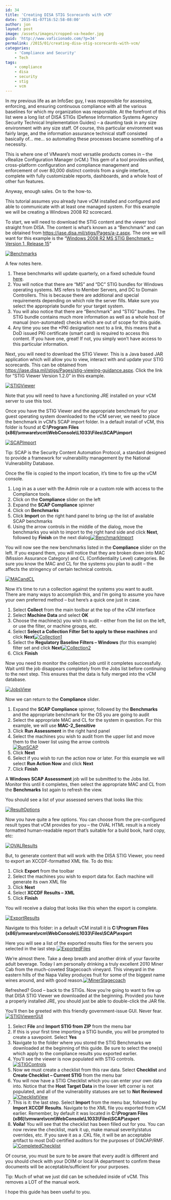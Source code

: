 ```yaml
---
id: 34
title: 'Creating DISA STIG Scorecards with vCM'
date: '2015-01-07T16:52:58-08:00'
author: jon
layout: post
image: /assets/images/cropped-va-header.jpg
guid: 'http://www.vaficionado.com/?p=34'
permalink: /2015/01/creating-disa-stig-scorecards-with-vcm/
categories:
    - 'Compliance and Security'
    - Tech
tags:
    - compliance
    - disa
    - security
    - stig
    - vcm
---
```


In my previous life as an InfoSec guy, I was responsible for assessing, enforcing, and ensuring continuous compliance with all the various baselines for which my organization was responsible. At the forefront of this list were a long list of DISA STIGs (Defense Information Systems Agency Security Technical Implementation Guides) – a daunting task in any size environment with any size staff. Of course, this particular environment was fairly large, and the information assurance technical staff consisted basically of… me… so automating these processes became something of a necessity.

This is where one of VMware’s most versatile products comes in – the vRealize Configuration Manager (vCM.) This gem of a tool provides unified, cross-platform configuration and compliance management and enforcement of over 80,000 distinct controls from a single interface, complete with fully customizable reports, dashboards, and a whole host of other fun features.

Anyway, enough sales. On to the how-to.

This tutorial assumes you already have vCM installed and configured and able to communicate with at least one managed system. For this example we will be creating a Windows 2008 R2 scorecard.

To start, we will need to download the STIG content and the viewer tool straight from DISA. The content is what’s known as a “Benchmark” and can be obtained from <https://iase.disa.mil/stigs/Pages/a-z.aspx>. The one we will want for this example is the “[Windows 2008 R2 MS STIG Benchmark – Version 1, Release 15](https://iase.disa.mil/stigs/Documents/u_windows_2008_r2_ms_v1r15_stig_scap_1-0_benchmark.zip)”

[![Benchmarks](/assets/images/2015/01/Benchmarks-300x182.png)](/assets/images/2015/01/Benchmarks.png)

A few notes here.

1. These benchmarks will update quarterly, on a fixed schedule found [here](https://iase.disa.mil/stigs/Pages/fso-schedule.aspx).
2. You will notice that there are “MS” and “DC” STIG bundles for Windows operating systems. MS refers to Member Servers, and DC to Domain Controllers. This is because there are additional and special requirements depending on which role the server fills. Make sure you select the appropriate bundle for your target system.
3. You will also notice that there are “Benchmark” and “STIG” bundles. The STIG bundle contains much more information as well as a whole host of manual (non-automated) checks which are out of scope for this guide.
4. Any time you see the \*PKI designation next to a link, this means that a DoD issued PKI certificate (smart card) is required to access this content. If you have one, great! If not, you simply won’t have access to this particular information.

Next, you will need to download the STIG Viewer. This is a Java based JAR application which will allow you to view, interact with and update your STIG scorecards. This can be obtained from <https://iase.disa.mil/stigs/Pages/stig-viewing-guidance.aspx>. Click the link for “STIG Viewer Version 1.2.0” in this example.

[![STIGViewer](/assets/images/2015/01/STIGViewer.png)](/assets/images/2015/01/STIGViewer.png)

Note that you will need to have a functioning JRE installed on your vCM server to use this tool.

Once you have the STIG Viewer and the appropriate benchmark for your guest operating system downloaded to the vCM server, we need to place the benchmark in vCM’s SCAP import folder. In a default install of vCM, this folder is found at **C:\\Program Files (x86)\\vmware\\vcm\\WebConsole\\L1033\\Files\\SCAP\\import**

[![SCAPImport](/assets/images/2015/01/SCAPImport.png)](/assets/images/2015/01/SCAPImport.png)

Tip: SCAP is the Security Content Automation Protocol, a standard designed to provide a framework for vulnerability management by the National Vulnerability Database.

Once the file is copied to the import location, it’s time to fire up the vCM console.

1. Log in as a user with the Admin role or a custom role with access to the Compliance tools.
2. Click on the **Compliance** slider on the left
3. Expand the **SCAP Compliance** spinner
4. Click on **Benchmarks**
5. Click **Import** on the right hand panel to bring up the list of available SCAP benchmarks
6. Using the arrow controls in the middle of the dialog, move the benchmarks you wish to import to the right hand side and click **Next**, followed by **Finish** on the next dialog[![BenchmarkImport](/assets/images/2015/01/BenchmarkImport.png)](/assets/images/2015/01/BenchmarkImport.png)

You will now see the new benchmarks listed in the **Compliance** slider on the left. If you expand them, you will notice that they are broken down into MAC (Mission Assurance Category) and CL (Confidentiality Level) categories. Be sure you know the MAC and CL for the systems you plan to audit – the affects the stringency of certain technical controls.

[![MACandCL](/assets/images/2015/01/MACandCL.png)](/assets/images/2015/01/MACandCL.png)

Now it’s time to run a collection against the systems you want to audit. There are many ways to accomplish this, and I’m going to assume you have your own preferred method – but here’s a quick one just in case.

1. Select **Collect** from the main toolbar at the top of the vCM interface
2. Select **Machine Data** and select **OK**
3. Choose the machine(s) you wish to audit – either from the list on the left, or use the filter, or machine groups, etc.
4. Select **Select a Collection Filter Set to apply to these machines** and click **Next**[![Collection1](/assets/images/2015/01/Collection1.png)](/assets/images/2015/01/Collection1.png)
5. Select the **Regulatory Baseline Filters – Windows** (for this example) filter set and click **Next**[![Collection2](/assets/images/2015/01/Collection2.png)](/assets/images/2015/01/Collection2.png)
6. Click **Finish**

Now you need to monitor the collection job until it completes successfully. Wait until the job disappears completely from the Jobs list before continuing to the next step. This ensures that the data is fully merged into the vCM database.

[![JobsView](/assets/images/2015/01/JobsView.png)](/assets/images/2015/01/JobsView.png)

Now we can return to the **Compliance** slider.

1. Expand the **SCAP Compliance** spinner, followed by the **Benchmarks** and the appropriate benchmark for the OS you are going to audit
2. Select the appropriate MAC and CL for the system in question. For this example, we will use **MAC-2\_Sensitive**
3. Click **Run Assessment** in the right hand panel
4. Select the machines you wish to audit from the upper list and move them to the lower list using the arrow controls  
    [![RunSCAP](/assets/images/2015/01/RunSCAP.png)](/assets/images/2015/01/RunSCAP.png)
5. Click **Next**
6. Select if you wish to run the action now or later. For this example we will select **Run Action Now** and click **Next**
7. Click **Finish**

A **Windows SCAP Assessment** job will be submitted to the Jobs list. Monitor this until it completes, then select the appropriate MAC and CL from the **Benchmarks** list again to refresh the view.

You should see a list of your assessed servers that looks like this:

[![ResultOptions](/assets/images/2015/01/ResultOptions.png)](/assets/images/2015/01/ResultOptions.png)

Now you have quite a few options. You can choose from the pre-configured result types that vCM provides for you – the OVAL HTML result is a nicely formatted human-readable report that’s suitable for a build book, hard copy, etc:

[![OVALResults](/assets/images/2015/01/OVALResults.png)](/assets/images/2015/01/OVALResults.png)

But, to generate content that will work with the DISA STIG Viewer, you need to export an XCCDF-formatted XML file. To do this:

1. Click **Export** from the toolbar
2. Select the machines you wish to export data for. Each machine will generate its own XML file
3. Click **Next**
4. Select **XCCDF Results – XML**
5. Click **Finish**

You will receive a dialog that looks like this when the export is complete.

[![ExportResults](/assets/images/2015/01/ExportResults.png)](/assets/images/2015/01/ExportResults.png)

Navigate to this folder: in a default vCM install it is **C:\\Program Files (x86)\\vmware\\vcm\\WebConsole\\L1033\\Files\\SCAP\\export**

Here you will see a list of the exported results files for the servers you selected in the last step.[![ExportedFiles](/assets/images/2015/01/ExportedFiles.png)](/assets/images/2015/01/ExportedFiles.png)

We’re almost there. Take a deep breath and another drink of your favorite adult beverage. Today I am personally drinking a truly excellent 2010 Miner Cab from the much-coveted Stagecoach vineyard. This vineyard in the eastern hills of the Napa Valley produces fruit for some of the biggest name wines around, and with good reason.[![MinerStagecoach](/assets/images/2015/01/MinerStagecoach.jpg)](/assets/images/2015/01/MinerStagecoach.jpg)

Refreshed? Good – back to the STIGs. Now you’re going to want to fire up that DISA STIG Viewer we downloaded at the beginning. Provided you have a properly installed JRE, you should just be able to double-click the JAR file.

You’ll then be greeted with this friendly government-issue GUI. Never fear.[![STIGViewerGUI](/assets/images/2015/01/STIGViewerGUI.png)](/assets/images/2015/01/STIGViewerGUI.png)

1. Select **File** and **Import STIG from ZIP** from the menu bar
2. If this is your first time importing a STIG bundle, you will be prompted to create a savepoint. Select **Yes**
3. Navigate to the folder where you stored the STIG Benchmarks we downloaded at the beginning of this guide. Be sure to select the one(s) which apply to the compliance results you exported earlier.
4. You’ll see the viewer is now populated with STIG controls.[![STIGControls](/assets/images/2015/01/STIGControls.png)](/assets/images/2015/01/STIGControls.png)
5. Now we must create a checklist from this raw data. Select **Checklist** and **Create Checklist – Current STIG** from the menu bar
6. You will now have a STIG Checklist which you can enter your own data into. Notice that the **Host Target Data** in the lower left corner is not populated, and all of the vulnerability statuses are set to **Not Reviewed**[![ChecklistView](/assets/images/2015/01/ChecklistView.png)](/assets/images/2015/01/ChecklistView.png)
7. This is it: the last step. Select **Import** from the menu bar, followed by **Import XCCDF Results**. Navigate to the XML file you exported from vCM earlier. Remember, by default it was located in **C:\\Program Files (x86)\\vmware\\vcm\\WebConsole\\L1033\\Files\\SCAP\\export**
8. **Voila!** You will see that the checklist has been filled out for you. You can now review the checklist, mark it up, make manual severity/status overrides, etc. If you save it as a .CKL file, it will be an acceptable artifact to most DoD certified auditors for the purposes of DIACAP/RMF. [![CompletedChecklist](/assets/images/2015/01/CompletedChecklist.png)](/assets/images/2015/01/CompletedChecklist.png)

Of course, you must be sure to be aware that every audit is different and you should check with your DOIM or local IA department to confirm these documents will be acceptable/sufficient for your purposes.

Tip: Much of what we just did can be scheduled inside of vCM. This removes a LOT of the manual work.

I hope this guide has been useful to you.
